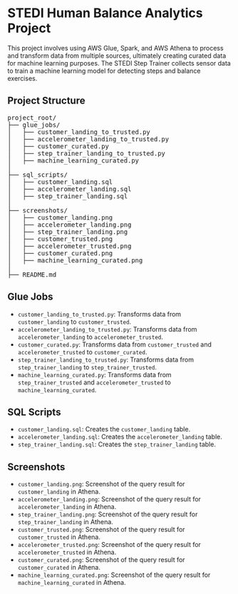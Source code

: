 
<body>

<h1>STEDI Human Balance Analytics Project</h1>

<p>This project involves using AWS Glue, Spark, and AWS Athena to process and transform data from multiple sources, ultimately creating curated data for machine learning purposes. The STEDI Step Trainer collects sensor data to train a machine learning model for detecting steps and balance exercises.</p>

<h2>Project Structure</h2>
<pre>
project_root/
├── glue_jobs/
│   ├── customer_landing_to_trusted.py
│   ├── accelerometer_landing_to_trusted.py
│   ├── customer_curated.py
│   ├── step_trainer_landing_to_trusted.py
│   ├── machine_learning_curated.py
│
├── sql_scripts/
│   ├── customer_landing.sql
│   ├── accelerometer_landing.sql
│   ├── step_trainer_landing.sql
│
├── screenshots/
│   ├── customer_landing.png
│   ├── accelerometer_landing.png
│   ├── step_trainer_landing.png
│   ├── customer_trusted.png
│   ├── accelerometer_trusted.png
│   ├── customer_curated.png
│   ├── machine_learning_curated.png
│
├── README.md
</pre>

<h2>Glue Jobs</h2>
<ul>
    <li><code>customer_landing_to_trusted.py</code>: Transforms data from <code>customer_landing</code> to <code>customer_trusted</code>.</li>
    <li><code>accelerometer_landing_to_trusted.py</code>: Transforms data from <code>accelerometer_landing</code> to <code>accelerometer_trusted</code>.</li>
    <li><code>customer_curated.py</code>: Transforms data from <code>customer_trusted</code> and <code>accelerometer_trusted</code> to <code>customer_curated</code>.</li>
    <li><code>step_trainer_landing_to_trusted.py</code>: Transforms data from <code>step_trainer_landing</code> to <code>step_trainer_trusted</code>.</li>
    <li><code>machine_learning_curated.py</code>: Transforms data from <code>step_trainer_trusted</code> and <code>accelerometer_trusted</code> to <code>machine_learning_curated</code>.</li>
</ul>

<h2>SQL Scripts</h2>
<ul>
    <li><code>customer_landing.sql</code>: Creates the <code>customer_landing</code> table.</li>
    <li><code>accelerometer_landing.sql</code>: Creates the <code>accelerometer_landing</code> table.</li>
    <li><code>step_trainer_landing.sql</code>: Creates the <code>step_trainer_landing</code> table.</li>
</ul>

<h2>Screenshots</h2>
<ul>
    <li><code>customer_landing.png</code>: Screenshot of the query result for <code>customer_landing</code> in Athena.</li>
    <li><code>accelerometer_landing.png</code>: Screenshot of the query result for <code>accelerometer_landing</code> in Athena.</li>
    <li><code>step_trainer_landing.png</code>: Screenshot of the query result for <code>step_trainer_landing</code> in Athena.</li>
    <li><code>customer_trusted.png</code>: Screenshot of the query result for <code>customer_trusted</code> in Athena.</li>
    <li><code>accelerometer_trusted.png</code>: Screenshot of the query result for <code>accelerometer_trusted</code> in Athena.</li>
    <li><code>customer_curated.png</code>: Screenshot of the query result for <code>customer_curated</code> in Athena.</li>
    <li><code>machine_learning_curated.png</code>: Screenshot of the query result for <code>machine_learning_curated</code> in Athena.</li>
</ul>

</body>
</html>
